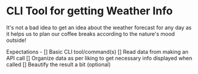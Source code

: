 # CLI Tool for getting Weather Info
It's not a bad idea to get an idea about the weather forecast for any day as it helps us to plan our coffee breaks according to the nature's mood outside!

Expectations -
[] Basic CLI tool/command(s)
[] Read data from making an API call
[] Organize data as per liking to get necessary info displayed when called
[] Beautify the result a bit (optional)
